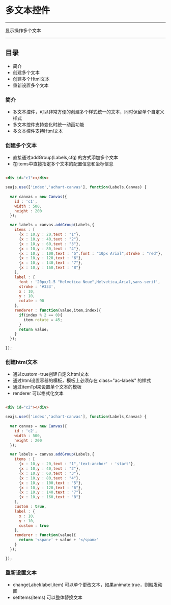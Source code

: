 # 多文本控件

---

显示操作多个文本

---


## 目录

  * 简介
  * 创建多个文本
  * 创建多个Html文本
  * 重新设置多个文本

### 简介

  * 多文本控件，可以非常方便的创建多个样式统一的文本，同时保留单个自定义样式
  * 多文本控件支持变化时统一动画功能
  * 多文本控件支持Html文本

### 创建多个文本

  * 直接通过addGroup(Labels,cfg) 的方式添加多个文本
  * 在items中直接指定多个文本的配置信息和坐标信息


````html

<div id="c1"></div>

````

````javascript
seajs.use(['index','achart-canvas'], function(Labels,Canvas) {
  
  var canvas = new Canvas({
    id : 'c1',
    width : 500,
    height : 200
  });

  var labels = canvas.addGroup(Labels,{
    items : [
      {x : 10,y : 20,text : "1"},
      {x : 10,y : 40,text : "2"},
      {x : 10,y : 60,text : "3"},
      {x : 10,y : 80,text : "4"},
      {x : 10,y : 100,text : "5",font : "10px Arial",stroke : "red"},
      {x : 10,y : 120,text : "6"},
      {x : 10,y : 140,text : "7"},
      {x : 10,y : 160,text : "8"}
    ],
    label : {
      font : '20px/1.5 "Helvetica Neue",Helvetica,Arial,sans-serif',
      stroke : '#333',
      x : 10,
      y : 10,
      rotate : 90
    },
    renderer : function(value,item,index){
      if(index % 2 == 0){
        item.rotate = 45;
      }
      return value;
    }
  });

});
````

### 创建html文本

  * 通过custom=true创建自定义html文本
  * 通过html设置容器的模板，模板上必须存在 class="ac-labels" 的样式
  * 通过itemTpl来设置单个文本的模板
  * renderer 可以格式化文本


````html

<div id="c2"></div>

````

````javascript
seajs.use(['index','achart-canvas'], function(Labels,Canvas) {
  
  var canvas = new Canvas({
    id : 'c2',
    width : 500,
    height : 200
  });

  var labels = canvas.addGroup(Labels,{
    items : [
      {x : 10,y : 20,text : "1",'text-anchor' : 'start'},
      {x : 10,y : 40,text : "2"},
      {x : 10,y : 60,text : "3"},
      {x : 10,y : 80,text : "4"},
      {x : 10,y : 100,text : "5"},
      {x : 10,y : 120,text : "6"},
      {x : 10,y : 140,text : "7"},
      {x : 10,y : 160,text : "8"}
    ],
    custom : true,
    label : {
      x : 10,
      y : 10,
      custom : true
    },
    renderer : function(value){
      return '<span>' + value + '</span>'
    }
  });

});
````

### 重新设置文本

  * changeLabel(label,item) 可以单个更改文本，如果animate:true，则触发动画
  * setItems(items) 可以整体替换文本
